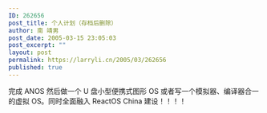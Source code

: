 ```yaml
---
ID: 262656
post_title: 个人计划（存档后删除）
author: 南 靖男
post_date: 2005-03-15 23:05:03
post_excerpt: ""
layout: post
permalink: https://larryli.cn/2005/03/262656
published: true
---
```

完成 ANOS 然后做一个 U 盘小型便携式图形 OS 或者写一个模拟器、编译器合一的虚拟 OS。同时全面融入 ReactOS China 建设！！！！